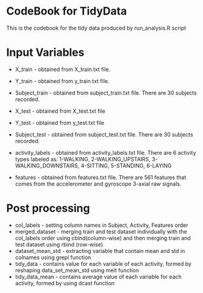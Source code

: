 # CodeBook for TidyData 
This is the codebook for the tidy data produced by run_analysis.R script 

# Input Variables

 - X_train       - obtained from X_train.txt file.
 - Y_train       - obtained from y_train.txt file. 
 - Subject_train - obtained from subject_train.txt file. There are 30 subjects recorded.
 - X_test        - obtained from X_test.txt file
 - Y_test        - obtained from y_test.txt file
 - Subject_test  - obtained from subject_test.txt file. There are 30 subjects recorded.

- activity_labels - obtained from activity_labels.txt file. 
There are 6 activity types labeled as: 1-WALKING, 2-WALKING_UPSTAIRS, 3-WALKING_DOWNSTAIRS, 4-SITTING, 5-STANDING, 6-LAYING
- features        - obtained from features.txt file. There are 561 features that comes from the accelerometer and gyroscope 3-axial raw signals.

# Post processing

- col_labels        - setting column names in Subject, Activity, Features order
- merged_dataset    - merging train and test dataset individually with the col_labels order using cbind(column-wise) and then merging train and test dataset using rbind (row-wise)
- dataset_mean_std  - extracting variable that contain mean and std in colnames using grepl function
- tidy_data         - contains value for each variable of each activity, formed by reshaping data_set_mean_std using melt function
- tidy_data_mean    - contains average value of each variable for each activity, formed by using dcast function

